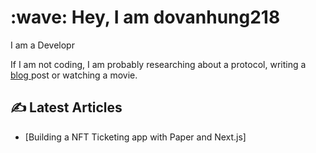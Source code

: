 
<h1 align="left" id="suhailkakar-title">:wave: Hey, I am dovanhung218</h1>
  <p>
      I am a Developr 
    </p>
    <p>
      If I am not coding, I am probably researching about a protocol, writing a
      <a href="https://blog.suhailkakar.com"> blog </a> post or watching a
      movie.
    </p>

## ✍️ Latest Articles 
<!-- BLOG-POST-LIST:START -->
- [Building a NFT Ticketing app with Paper and Next.js]
<!-- BLOG-POST-LIST:END -->




